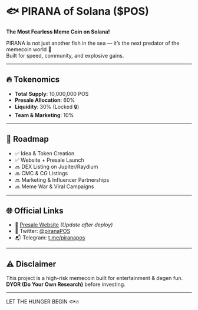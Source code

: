 # 🐟 PIRANA of Solana ($POS)

**The Most Fearless Meme Coin on Solana!**

PIRANA is not just another fish in the sea — it’s the next predator of the memecoin world 🌊  
Built for speed, community, and explosive gains.

---

## 🔥 Tokenomics

- **Total Supply**: 10,000,000 POS
- **Presale Allocation**: 60%
- **Liquidity**: 30% (Locked 🔒)
- **Team & Marketing**: 10%

---

## 🚀 Roadmap

- ✅ Idea & Token Creation  
- ✅ Website + Presale Launch  
- 🔜 DEX Listing on Jupiter/Raydium  
- 🔜 CMC & CG Listings  
- 🔜 Marketing & Influencer Partnerships  
- 🔜 Meme War & Viral Campaigns  

---

## 🌐 Official Links

- 🔗 [Presale Website](https://pirana.vercel.app) *(Update after deploy)*
- 📢 Twitter: [@piranaPOS](#)
- 📬 Telegram: [t.me/piranapos](#)

---

## ⚠️ Disclaimer

This project is a high-risk memecoin built for entertainment & degen fun.  
**DYOR (Do Your Own Research)** before investing.

---

LET THE HUNGER BEGIN 🐟🔥

